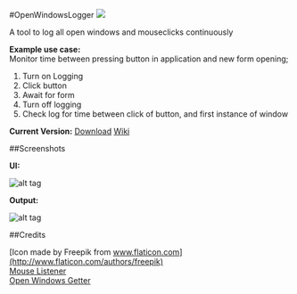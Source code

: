 #OpenWindowsLogger ![](http://i.imgur.com/9mZAHsZ.png)

A tool to log all open windows and mouseclicks continuously

**Example use case:**      
Monitor time between pressing button in application and new form opening;
  1. Turn on Logging
  2. Click button
  3. Await for form
  4. Turn off logging
  5. Check log for time between click of button, and first instance of window

**Current Version:**
[Download](https://github.com/weeandykidd/OpenWindowsLogger/raw/master/OpenWindowsLogger/bin/Debug/app.publish/OpenWindowsLogger.exe)
[Wiki](https://github.com/weeandykidd/OpenWindowsLogger/wiki)

##Screenshots

**UI:**

![alt tag](http://i.imgur.com/QgjCy6J.png)

**Output:**

![alt tag](http://i.imgur.com/mQlORM6.png)


##Credits

[Icon made by Freepik from www.flaticon.com](http://www.flaticon.com/authors/freepik)            
[Mouse Listener](https://blogs.msdn.microsoft.com/toub/2006/05/03/low-level-mouse-hook-in-c/)          
[Open Windows Getter](http://www.tcx.be/blog/2006/list-open-windows/)
